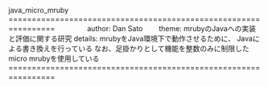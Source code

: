 java_micro_mruby　　
================================================================　　
　　
author: 	Dan Sato　　
theme:	 	mrubyのJavaへの実装と評価に関する研究
details:	mrubyをJava環境下で動作させるために、
			Javaによる書き換えを行っている
			なお、足掛かりとして機能を整数のみに制限した
			micro mrubyを使用している　　
　　
================================================================　　